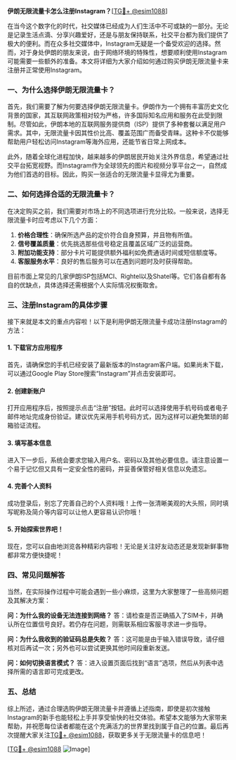**伊朗无限流量卡怎么注册Instagram？**[[TG💪+ @esim1088](https://t.me/s/esim1088)]

在当今这个数字化的时代，社交媒体已经成为人们生活中不可或缺的一部分。无论是记录生活点滴、分享兴趣爱好，还是与朋友保持联系，社交平台都为我们提供了极大的便利。而在众多社交媒体中，Instagram无疑是一个备受欢迎的选择。然而，对于身处伊朗的朋友来说，由于网络环境的特殊性，想要顺利使用Instagram可能需要一些额外的准备。本文将详细为大家介绍如何通过购买伊朗无限流量卡来注册并正常使用Instagram。

### 一、为什么选择伊朗无限流量卡？

首先，我们需要了解为何要选择伊朗无限流量卡。伊朗作为一个拥有丰富历史文化背景的国家，其互联网政策相对较为严格，许多国际知名应用和服务在此受到限制。尽管如此，伊朗本地的互联网服务提供商（ISP）提供了多种套餐以满足用户需求。其中，无限流量卡因其性价比高、覆盖范围广而备受青睐。这种卡不仅能够帮助用户轻松访问Instagram等海外应用，还能节省日常上网成本。

此外，随着全球化进程加快，越来越多的伊朗居民开始关注外界信息，希望通过社交平台拓宽视野。而Instagram作为全球领先的图片和视频分享平台之一，自然成为他们首选的目标。因此，购买一张适合的无限流量卡显得尤为重要。

### 二、如何选择合适的无限流量卡？

在决定购买之前，我们需要对市场上的不同选项进行充分比较。一般来说，选择无限流量卡时应考虑以下几个方面：

1. **价格合理性**：确保所选产品的定价符合自身预算，并且物有所值。
2. **信号覆盖质量**：优先挑选那些信号稳定且覆盖区域广泛的运营商。
3. **附加功能支持**：部分卡片可能提供额外福利如免费通话时间或短信额度等。
4. **客服服务水平**：良好的售后服务可以在遇到问题时及时获得帮助。

目前市面上常见的几家伊朗ISP包括MCI、Rightel以及Shatel等。它们各自都有各自的优缺点，具体选择还需根据个人实际情况权衡取舍。

### 三、注册Instagram的具体步骤

接下来就是本文的重点内容啦！以下是利用伊朗无限流量卡成功注册Instagram的方法：

#### 1. 下载官方应用程序
首先，请确保您的手机已经安装了最新版本的Instagram客户端。如果尚未下载，可以通过Google Play Store搜索“Instagram”并点击安装即可。

#### 2. 创建新账户
打开应用程序后，按照提示点击“注册”按钮。此时可以选择使用手机号码或者电子邮件地址完成身份验证。建议优先采用手机号码方式，因为这样可以避免繁琐的邮箱验证流程。

#### 3. 填写基本信息
进入下一步后，系统会要求您输入用户名、密码以及其他必要信息。请注意设置一个易于记忆但又具有一定安全性的密码，并妥善保管好相关信息以免遗忘。

#### 4. 完善个人资料
成功登录后，别忘了完善自己的个人资料哦！上传一张清晰美观的大头照，同时填写昵称及简介等内容可以让他人更容易认识你哦！

#### 5. 开始探索世界吧！
现在，您可以自由地浏览各种精彩内容啦！无论是关注好友动态还是发现新鲜事物都非常方便快捷呢！

### 四、常见问题解答

当然，在实际操作过程中可能会遇到一些小麻烦，这里为大家整理了一些高频问题及其解决方案：

**问：为什么我的设备无法连接到网络？**
答：请检查是否正确插入了SIM卡，并确认所在位置信号良好。若仍存在问题，则需联系相应客服寻求进一步指导。

**问：为什么我收到的验证码总是失败？**
答：这可能是由于输入错误导致，请仔细核对后再试一次；另外也可以尝试更换其他时间段重新发送。

**问：如何切换语言模式？**
答：进入设置页面后找到“语言”选项，然后从列表中选择所需的语言即可完成更改。

### 五、总结

综上所述，通过合理选购伊朗无限流量卡并遵循上述指南，即使是初次接触Instagram的新手也能轻松上手并享受愉快的社交体验。希望本文能够为大家带来帮助，并祝愿每位读者都能在这个充满活力的世界里找到属于自己的位置。最后再次提醒大家关注[TG💪+ @esim1088](https://t.me/s/esim1088)，获取更多关于无限流量卡的信息吧！

[[TG💪+ @esim1088](https://t.me/s/esim1088) ![Image](https://i.postimg.cc/4NQfJmqS/Snipaste-2025-05-13-00-14-12.png)]
